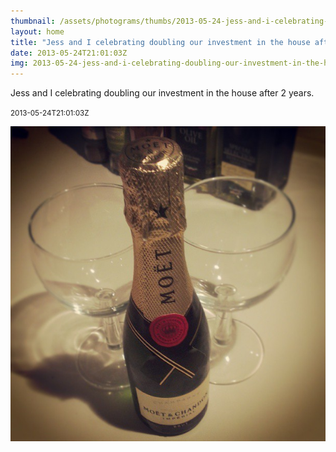 ```yaml
---
thumbnail: /assets/photograms/thumbs/2013-05-24-jess-and-i-celebrating-doubling-our-investment-in-the-house-after-2-years-.jpg
layout: home
title: "Jess and I celebrating doubling our investment in the house after 2 years."
date: 2013-05-24T21:01:03Z
img: 2013-05-24-jess-and-i-celebrating-doubling-our-investment-in-the-house-after-2-years-.jpg
---
```


Jess and I celebrating doubling our investment in the house after 2 years.

<small>2013-05-24T21:01:03Z</small>

![Jess and I celebrating doubling our investment in the house after 2 years.](/assets/photograms/original/2013-05-24-jess-and-i-celebrating-doubling-our-investment-in-the-house-after-2-years-.jpg)
